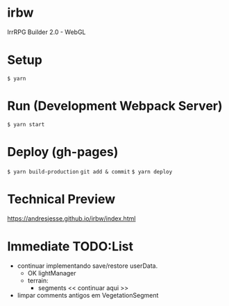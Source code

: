 # irbw

IrrRPG Builder 2.0 - WebGL

# Setup

`$ yarn`

# Run (Development Webpack Server)

`$ yarn start`

# Deploy (gh-pages)

`$ yarn build-production`
`git add & commit`
`$ yarn deploy`

# Technical Preview

https://andresjesse.github.io/irbw/index.html

# Immediate TODO:List

- continuar implementando save/restore userData.
  - OK lightManager
  - terrain:
    - segments << continuar aqui >>
- limpar comments antigos em VegetationSegment

